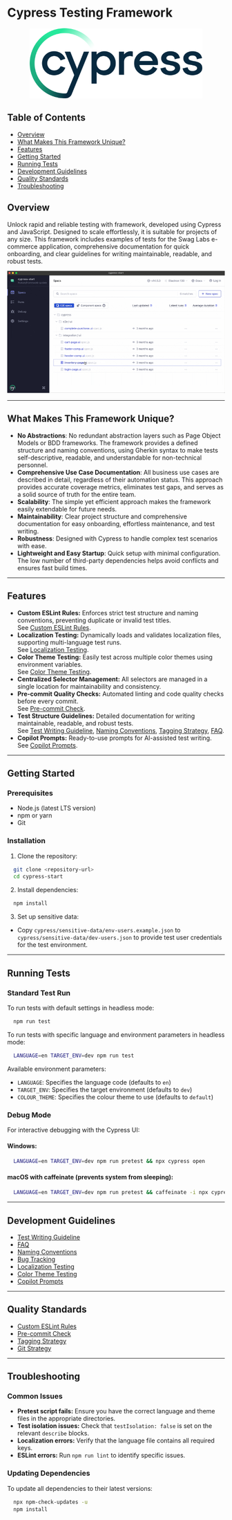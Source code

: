 # Cypress Testing Framework

<p align="center">
    <picture>
      <source media="(prefers-color-scheme: dark)"  srcset="./assets/cypress-logo-dark.png">
      <source media="(prefers-color-scheme: light)" srcset="./assets/cypress-logo-light.png">
      <img alt="Cypress Logo" src="./assets/cypress-logo-light.png">
    </picture>
</p>

## Table of Contents

- [Overview](#overview)
- [What Makes This Framework Unique?](#what-makes-this-framework-unique)
- [Features](#features)
- [Getting Started](#getting-started)
- [Running Tests](#running-tests)
- [Development Guidelines](#development-guidelines)
- [Quality Standards](#quality-standards)
- [Troubleshooting](#troubleshooting)

## Overview

Unlock rapid and reliable testing with framework, developed using Cypress and JavaScript. Designed to scale
effortlessly, it is suitable for projects of any size. This framework includes examples of tests for the Swag Labs
e-commerce application, comprehensive documentation for quick onboarding, and clear guidelines for writing
maintainable, readable, and robust tests.

![Alt text](assets/execution-example.gif)

---

## What Makes This Framework Unique?

- **No Abstractions**: No redundant abstraction layers such as Page Object Models or BDD frameworks. The framework
  provides a defined structure and naming conventions, using Gherkin syntax to make tests self-descriptive, readable,
  and
  understandable for non-technical personnel.
- **Comprehensive Use Case Documentation**: All business use cases are described in detail, regardless of their
  automation status. This approach provides accurate coverage metrics, eliminates test gaps, and serves as a solid
  source of truth
  for the entire team.
- **Scalability**: The simple yet efficient approach makes the framework easily extendable for future needs.
- **Maintainability**: Clear project structure and comprehensive documentation for easy onboarding,
  effortless maintenance, and test writing.
- **Robustness**: Designed with Cypress to handle complex test scenarios with ease.
- **Lightweight and Easy Startup**: Quick setup with minimal configuration. The low number of third-party dependencies
  helps avoid conflicts and ensures fast build times.

---

## Features

- **Custom ESLint Rules:** Enforces strict test structure and naming conventions, preventing duplicate or invalid test
  titles.  
  See [Custom ESLint Rules](docs/eslint-custom-rules.md).
- **Localization Testing:** Dynamically loads and validates localization files, supporting multi-language test runs.  
  See [Localization Testing](docs/localization-testing.md).
- **Color Theme Testing:** Easily test across multiple color themes using environment variables.  
  See [Color Theme Testing](docs/colour-theme-testing.md).
- **Centralized Selector Management:** All selectors are managed in a single location for maintainability and
  consistency.
- **Pre-commit Quality Checks:** Automated linting and code quality checks before every commit.  
  See [Pre-commit Check](docs/pre-commit-check.md).
- **Test Structure Guidelines:** Detailed documentation for writing maintainable, readable, and robust tests.  
  See [Test Writing Guideline](docs/test-writing-guideline.md), [Naming Conventions](docs/naming-conventions.md), [Tagging Strategy](docs/tagging-strategy.md), [FAQ](docs/faq.md).
- **Copilot Prompts:** Ready-to-use prompts for AI-assisted test writing.  
  See [Copilot Prompts](docs/copilot-prompts.md).

---

## Getting Started

### Prerequisites

- Node.js (latest LTS version)
- npm or yarn
- Git

### Installation

1. Clone the repository:

```bash
  git clone <repository-url>
  cd cypress-start
```

2. Install dependencies:

```bash
  npm install
```

3. Set up sensitive data:

- Copy `cypress/sensitive-data/env-users.example.json` to `cypress/sensitive-data/dev-users.json` to provide test
  user credentials for the test environment.

---

## Running Tests

### Standard Test Run

To run tests with default settings in headless mode:

```bash
  npm run test
```

To run tests with specific language and environment parameters in headless mode:

```bash
  LANGUAGE=en TARGET_ENV=dev npm run test
```

Available environment parameters:

- `LANGUAGE`: Specifies the language code (defaults to `en`)
- `TARGET_ENV`: Specifies the target environment (defaults to `dev`)
- `COLOUR_THEME`: Specifies the colour theme to use (defaults to `default`)

### Debug Mode

For interactive debugging with the Cypress UI:

#### Windows:

```bash
  LANGUAGE=en TARGET_ENV=dev npm run pretest && npx cypress open
```

#### macOS with caffeinate (prevents system from sleeping):

```bash
  LANGUAGE=en TARGET_ENV=dev npm run pretest && caffeinate -i npx cypress open
```

---

## Development Guidelines

- [Test Writing Guideline](docs/test-writing-guideline.md)
- [FAQ](docs/faq.md)
- [Naming Conventions](docs/naming-conventions.md)
- [Bug Tracking](docs/bug-tracking.md)
- [Localization Testing](docs/localization-testing.md)
- [Color Theme Testing](docs/colour-theme-testing.md)
- [Copilot Prompts](docs/copilot-prompts.md)

---

## Quality Standards

- [Custom ESLint Rules](docs/eslint-custom-rules.md)
- [Pre-commit Check](docs/pre-commit-check.md)
- [Tagging Strategy](docs/tagging-strategy.md)
- [Git Strategy](docs/git-strategy.md)

---

## Troubleshooting

### Common Issues

- **Pretest script fails:** Ensure you have the correct language and theme files in the appropriate directories.
- **Test isolation issues:** Check that `testIsolation: false` is set on the relevant `describe` blocks.
- **Localization errors:** Verify that the language file contains all required keys.
- **ESLint errors:** Run `npm run lint` to identify specific issues.

### Updating Dependencies

To update all dependencies to their latest versions:

```bash
  npx npm-check-updates -u
  npm install
```
